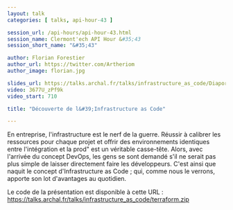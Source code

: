 ```yaml
---
layout: talk
categories: [ talks, api-hour-43 ]

session_url: /api-hours/api-hour-43.html
session_name: Clermont'ech API Hour &#35;43
session_short_name: "&#35;43"

author: Florian Forestier
author_url: https://twitter.com/Artheriom
author_image: florian.jpg

slides_url: https://talks.archal.fr/talks/infrastructure_as_code/Diaporama.pdf
video: 3677U_zPf9k
video_start: 710

title: "Découverte de l&#39;Infrastructure as Code"

---
```


En entreprise, l'infrastructure est le nerf de la guerre. Réussir à calibrer les
ressources pour chaque projet et offrir des environnements identiques entre
l'intégration et la prod" est un véritable casse-tête.
Alors, avec l'arrivée du concept DevOps, les gens se sont demandé s'il ne serait
pas plus simple de laisser directement faire les développeurs.
C'est ainsi que naquit le concept d'Infrastructure as Code ; qui, comme nous
le verrons, apporte son lot d'avantages au quotidien.

Le code de la présentation est disponible à cette URL :
https://talks.archal.fr/talks/infrastructure_as_code/terraform.zip
